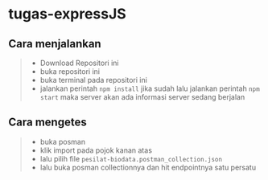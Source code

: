 # tugas-expressJS

## Cara menjalankan
> - Download Repositori ini
> - buka repositori ini
> - buka terminal pada repositori ini
> - jalankan perintah `npm install` jika sudah lalu jalankan perintah `npm start` maka server akan ada informasi server sedang berjalan


## Cara mengetes
> - buka posman
> - klik import pada pojok kanan atas
> - lalu pilih file `pesilat-biodata.postman_collection.json`
> - lalu buka posman collectionnya dan hit endpointnya satu persatu